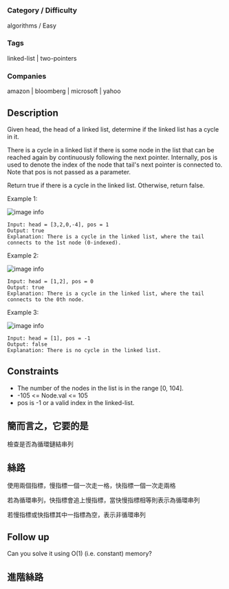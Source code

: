 # [](https://leetcode.com/problems)

### Category / Difficulty
algorithms / Easy

### Tags
linked-list | two-pointers
	 		
### Companies
amazon | bloomberg | microsoft | yahoo

## Description

Given head, the head of a linked list, determine if the linked list has a cycle in it.

There is a cycle in a linked list if there is some node in the list that can be reached again by continuously following the next pointer. Internally, pos is used to denote the index of the node that tail's next pointer is connected to. Note that pos is not passed as a parameter.

Return true if there is a cycle in the linked list. Otherwise, return false.

 

Example 1:

![image info](./img/141e1.jpg)
```
Input: head = [3,2,0,-4], pos = 1
Output: true
Explanation: There is a cycle in the linked list, where the tail connects to the 1st node (0-indexed).
```

Example 2:

![image info](./img/141e2.jpg)
```
Input: head = [1,2], pos = 0
Output: true
Explanation: There is a cycle in the linked list, where the tail connects to the 0th node.
```

Example 3:

![image info](./img/141e3.jpg)
```
Input: head = [1], pos = -1
Output: false
Explanation: There is no cycle in the linked list.
```

## Constraints
- The number of the nodes in the list is in the range [0, 104].
- -105 <= Node.val <= 105
- pos is -1 or a valid index in the linked-list.

## 簡而言之，它要的是
檢查是否為循環鏈結串列

## 絲路
使用兩個指標，慢指標一個一次走一格，快指標一個一次走兩格

若為循環串列，快指標會追上慢指標，當快慢指標相等則表示為循環串列

若慢指標或快指標其中一指標為空，表示非循環串列


## Follow up
Can you solve it using O(1) (i.e. constant) memory?

## 進階絲路

